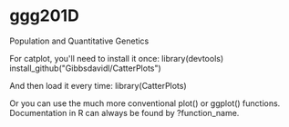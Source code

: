 # ggg201D
Population and Quantitative Genetics

For catplot, you'll need to install it once:
library(devtools)
install_github("Gibbsdavidl/CatterPlots")

And then load it every time:
library(CatterPlots) 

Or you can use the much more conventional plot() or ggplot() functions. Documentation in R can always be found by 
?function_name.
